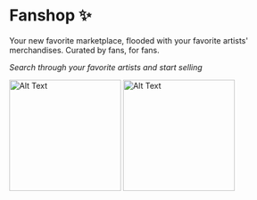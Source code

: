 # Fanshop ✨
Your new favorite marketplace, flooded with your favorite artists' merchandises.
Curated by fans, for fans.

*Search through your favorite artists and start selling*

<img src="https://drive.google.com/uc?export=view&id=1GKQWMXNuymetZZEA4IWRJnKUbmzhvTDb" alt="Alt Text" width="200">
<img src="https://drive.google.com/uc?export=view&id=1pTAF62hCqapuztqS02-7koN7CxQ3rAgW" alt="Alt Text" width="200">

